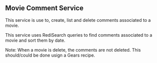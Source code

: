 ## Movie Comment Service

This service is use to, create, list and delete comments associated to a movie.

This service uses RediSearch queries to find comments associated to a movie and sort them by date.

Note:  When a movie is delete, the comments are not deleted. This should/could be done usign a Gears recipe.

